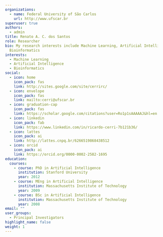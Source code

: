 ```yaml
---
organizations:
  - name: Federal University of São Carlos
    url: http://www.ufscar.br
superuser: true
authors:
  - admin
title: Renato A. C. dos Santos
role: Researcher
bio: My research interests include Machine Learning, Artificial Intelligence and
  Bioinformatics
interests:
  - Machine Learning
  - Artificial Intelligence
  - Bioinformatics
social:
  - icon: home
    icon_pack: fas
    link: http://sites.google.com/site/cerrirc/
  - icon: envelope
    icon_pack: fas
    link: mailto:cerri@ufscar.br
  - icon: graduation-cap
    icon_pack: fas
    link: https://scholar.google.com/citations?user=Ro1p1sAAAAAJ&hl=en
  - icon: linkedin
    icon_pack: fab
    link: https://www.linkedin.com/in/ricardo-cerri-7b121b36/
  - icon: lattes
    icon_pack: ai
    link: http://lattes.cnpq.br/6266519868438512
  - icon: orcid
    icon_pack: ai
    link: https://orcid.org/0000-0002-2582-1695
education:
  courses:
    - course: PhD in Artificial Intelligence
      institution: Stanford University
      year: 2012
    - course: MEng in Artificial Intelligence
      institution: Massachusetts Institute of Technology
      year: 2009
    - course: BSc in Artificial Intelligence
      institution: Massachusetts Institute of Technology
      year: 2008
email: ""
user_groups:
  - Principal Investigators
highlight_name: false
weight: 1
---
```

